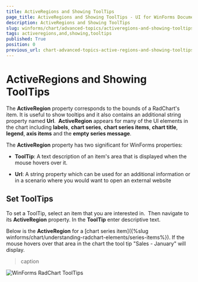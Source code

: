 ```yaml
---
title: ActiveRegions and Showing ToolTips
page_title: ActiveRegions and Showing ToolTips - UI for WinForms Documentation
description: ActiveRegions and Showing ToolTips
slug: winforms/chart/advanced-topics/activeregions-and-showing-tooltips
tags: activeregions,and,showing,tooltips
published: True
position: 0
previous_url: chart-advanced-topics-active-regions-and-showing-tooltips
---
```


# ActiveRegions and Showing ToolTips



The __ActiveRegion__ property corresponds to the bounds of a RadChart's item. It is useful to show tooltips and it also contains an additional string property named __Url__.  __ActiveRegion__ appears for many of the UI elements in the chart including __labels__, __chart series__, __chart series items__, __chart title__, __legend__, __axis items__ and the __empty series message__. 

The __ActiveRegion__ property has two significant for WinForms properties: 

* __ToolTip__: A text description of an item's area that is displayed when the mouse hovers over it. 


* __Url__: A string property which can be used for an additional information or in a scenario where you would want to open an external website



## Set ToolTips

To set a ToolTip, select an item that you are interested in.  Then navigate to its __ActiveRegion__ property. In the __ToolTip__ enter descriptive text.

Below is the __ActiveRegion__ for a [chart series item]({%slug winforms/chart/understanding-radchart-elements/series-items%}). If the mouse hovers over that area in the chart the tool tip "Sales - January" will display.
>caption 

![WinForms RadChart ToolTips](images/chart-advanced-topics-active-regions-and-showing-tooltips001.png)

